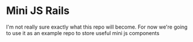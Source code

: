 # Mini JS Rails

I'm not really sure exactly what this repo will become. For now we're going to use it as an example repo to store useful mini js components

